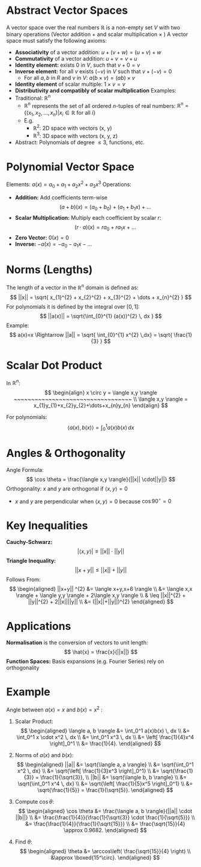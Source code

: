 # Abstract Vector Spaces
A vector space over the real numbers $\mathbb{R}$ is a non-empty set $V$ with two binary operations (Vector addition $+$ and scalar multiplication $\times$ ) 
A vector space must satisfy the following axioms:
- **Associativity** of a vector addition: $u+(v+w)=(u+v)+w$
- **Commutativity** of a vector addition: $u+v = v+u$
- **Identity element:** exists $0$ in $V$, such that $v+0=v$
- **Inverse element:** for all $v$ exists $(-v)$ in $V$ such that $v + (-v) = 0$
	- For all $a,b$ in $R$ and $v$ in $V$: $a(b\times v) = (ab)\times v$
- **Identity element** of scalar multiple: $1\times v=v$
- **Distributivity and compatibly of scalar multiplication**
Examples:
- Traditional: $\mathbb{R}^{n}$
	- $\mathbb{R}^{n}$ represents the set of all ordered $n$-tuples of real numbers: $\mathbb{R}^{n} = \{(x_{1},x_{2},\dots,x_{n}) | x_{i} \in \mathbb{R} \text{ for all } i\}$
	- E.g.
		- $\mathbb{R}^{2}$: 2D space with vectors (x, y)
		-  $\mathbb{R}^{3}$: 3D space with vectors (x, y, z)
- Abstract: Polynomials of degree $\leq 3$, functions, etc.

# Polynomial Vector Space
Elements: $a(x) = a_{0} + a_{1} + a_{2}x^{2} + a_{3}x^{3}$
Operations:
- **Addition:** Add coefficients term-wise
$$
(a+b)(x) = (a_{0}+b_{0})+(a_{1}+b_{1}x) + \dots
$$
- **Scalar Multiplication:** Multiply each coefficient by scalar $r$:
$$
(r \cdot a)(x) = ra_{0}+ra_{1}x + \dots
$$
- **Zero Vector:** $0(x)=0$
- **Inverse:** $-a(x) = -a_{0}-a_{1}x - \dots$
# Norms (Lengths)
The length of a vector in the $\mathbb{R}^{n}$ domain is defined as:
$$
||x|| = \sqrt{ x_{1}^{2} + x_{2}^{2} + x_{3}^{2} + \dots + x_{n}^{2} }
$$
For polynomials it is defined by the integral over $[0,1]$:
$$
||a(x)|| = \sqrt{\int_{0}^{1} (a(x))^{2} \, dx  }
$$
Example:
$$
a(x)=x \Rightarrow ||a|| = \sqrt{ \int_{0}^{1} x^{2} \,dx} = \sqrt{ \frac{1}{3} }
$$
# Scalar Dot Product
In $\mathbb{R}^{n}$:
$$
\begin{align}
x \circ y = \langle x,y \rangle ~~~~~~~~~~~~~~~~~~~~~~~~~~~~~~~~~~ \\
\langle x,y \rangle = x_{1}y_{1}+x_{2}y_{2}+\dots+x_{n}y_{n}
\end{align}
$$

For polynomials:
$$
\langle a(x),b(x) \rangle = \int_{0}^{1} a(x)b(x) \,dx
$$
# Angles & Orthogonality
Angle Formula:
$$
\cos \theta = \frac{\langle x,y \rangle}{||x|| \cdot||y||}
$$
Orthogonality:
$x$ and $y$ are orthogonal if $\langle x,y \rangle = 0$
- $x$ and $y$ are perpendicular when $\langle x,y \rangle = 0$ because $\cos 90^{\circ} = 0$

# Key Inequalities
**Cauchy-Schwarz:**
$$
|\langle x,y \rangle | \leq ||x|| \cdot ||y||
$$
**Triangle Inequality:**
$$
||x+y|| \leq ||x|| + ||y||
$$
Follows From:
$$
\begin{aligned}
||x+y|| ^{2}  &= \langle x+y,x+6 \rangle \\
&= \langle x,x \rangle + \langle y,y \rangle + 2\langle x,y \rangle \\
& \leq ||x||^{2} + ||y||^{2} + 2||x||||y|| \\
&= (||x||+||y||)^{2}
\end{aligned}
$$

# Applications
**Normalisation** is the conversion of vectors to unit length:
$$
\hat{x} = \frac{x}{||x||}
$$
**Function Spaces:** Basis expansions (e.g. Fourier Series) rely on orthogonality  


# Example
Angle between $a(x) = x$ and  $b(x) = x^2$ :
1. Scalar Product:
$$
\begin{aligned}
\langle a, b \rangle &= \int_0^1 a(x)b(x) \, dx \\
&= \int_0^1 x \cdot x^2 \, dx \\
&= \int_0^1 x^3 \, dx \\
&= \left[ \frac{1}{4}x^4 \right]_0^1 \\
&= \frac{1}{4}.
\end{aligned}
$$

1. Norms of $a(x)$ and $b(x)$:
$$
\begin{aligned}
||a|| &= \sqrt{\langle a, a \rangle} \\
&= \sqrt{\int_0^1 x^2 \, dx} \\
&= \sqrt{\left[ \frac{1}{3}x^3 \right]_0^1} \\
&= \sqrt{\frac{1}{3}} = \frac{1}{\sqrt{3}}, \\
||b|| &= \sqrt{\langle b, b \rangle} \\
&= \sqrt{\int_0^1 x^4 \, dx} \\
&= \sqrt{\left[ \frac{1}{5}x^5 \right]_0^1} \\
&= \sqrt{\frac{1}{5}} = \frac{1}{\sqrt{5}}.
\end{aligned}
$$

1. Compute $\cos \theta$:
$$
\begin{aligned}
\cos \theta &= \frac{\langle a, b \rangle}{||a|| \cdot ||b||} \\
&= \frac{\frac{1}{4}}{\frac{1}{\sqrt{3}} \cdot \frac{1}{\sqrt{5}}} \\
&= \frac{\frac{1}{4}}{\frac{1}{\sqrt{15}}} \\
&= \frac{\sqrt{15}}{4} \approx 0.9682.
\end{aligned}
$$

1. Find $\theta$:
$$
\begin{aligned}
\theta &= \arccos\left( \frac{\sqrt{15}}{4} \right) \\
&\approx \boxed{15^\circ}.
\end{aligned}
$$
